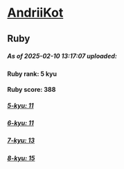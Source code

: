 # [AndriiKot](https://www.codewars.com/users/AndriiKot) 
## Ruby

##### As of 2025-02-10 13:17:07 uploaded:

#### Ruby rank: 5 kyu

#### Ruby score: 388

##### [5-kyu: 11](https://github.com/AndriiKot/Ruby__CodeWars/tree/main/kyu-5)

##### [6-kyu: 11](https://github.com/AndriiKot/Ruby__CodeWars/tree/main/kyu-6)

##### [7-kyu: 13](https://github.com/AndriiKot/Ruby__CodeWars/tree/main/kyu-7)

##### [8-kyu: 15](https://github.com/AndriiKot/Ruby__CodeWars/tree/main/kyu-8)

